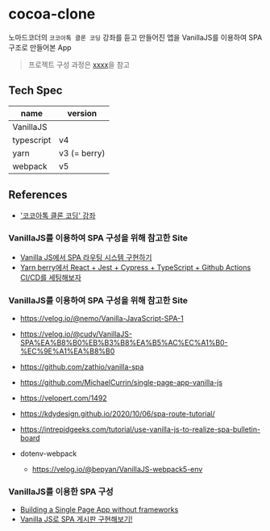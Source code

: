 # cocoa-clone

노마드코더의 `코코아톡 클론 코딩` 강좌를 듣고 만들어진 앱을 VanillaJS를 이용하여 SPA 구조로 만들어본 App

> 프로젝트 구성 과정은 [xxxx](~~~)을 참고

## Tech Spec

| name       | version      |
| ---------- | ------------ |
| VanillaJS  |              |
| typescript | v4           |
| yarn       | v3 (= berry) |
| webpack    | v5           |

## References

- ['코코아톡 클론 코딩' 강좌](https://nomadcoders.co/kokoa-clone/lobby)

### VanillaJS를 이용하여 SPA 구성을 위해 참고한 Site

- [Vanilla JS에서 SPA 라우팅 시스템 구현하기](https://kdydesign.github.io/2020/10/06/spa-route-tutorial/)
- [Yarn berry에서 React + Jest + Cypress + TypeScript + Github Actions CI/CD를 세팅해보자](https://haranglog.tistory.com/28)

### VanillaJS를 이용하여 SPA 구성을 위해 참고한 Site

- https://velog.io/@nemo/Vanilla-JavaScript-SPA-1
- https://velog.io/@cudy/VanillaJS-SPA%EA%B8%B0%EB%B3%B8%EA%B5%AC%EC%A1%B0-%EC%9E%A1%EA%B8%B0

- https://github.com/zathio/vanilla-spa
- https://github.com/MichaelCurrin/single-page-app-vanilla-js
- https://velopert.com/1492
- https://kdydesign.github.io/2020/10/06/spa-route-tutorial/
- https://intrepidgeeks.com/tutorial/use-vanilla-js-to-realize-spa-bulletin-board

- dotenv-webpack
  - https://velog.io/@bepyan/VanillaJS-webpack5-env

### VanillaJS를 이용한 SPA 구성

- [Building a Single Page App without frameworks](https://dev.to/dcodeyt/building-a-single-page-app-without-frameworks-hl9)
- [Vanilla JS로 SPA 게시판 구현해보기!](https://intrepidgeeks.com/tutorial/use-vanilla-js-to-realize-spa-bulletin-board)
